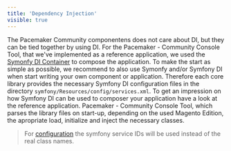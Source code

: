 ```yaml
---
title: 'Dependency Injection'
visible: true
---
```


The Pacemaker Community componentens does not care about DI, but they can be tied together by using DI. For the Pacemaker - Community Console Tool, that we've implemented as a reference application, we used the [Symonfy DI Container](http://symfony.com/doc/current/components/dependency_injection.html) to compose the application. To make the start as simple as possible, we recommend to also use Symonfy and/or Symfony DI when start writing your own component or application. Therefore each core library provides the necessary Symfony DI configuration files in the directory `symfony/Resources/config/services.xml`. To get an impression on how Symfony DI can be used to composer your application have a look at the reference application. Pacemaker - Community Console Tool, which parses the library files on start-up, depending on the used Magento Edition, the apropriate load, initialize and inject the necessary classes.

> For [configuration](/configuration) the symfony service IDs will be used instead of the real class names.
